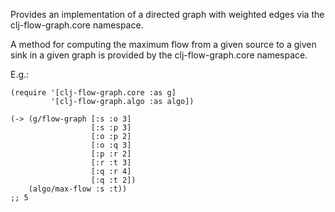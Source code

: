 Provides an implementation of a directed graph with weighted edges via the clj-flow-graph.core namespace.

A method for computing the maximum flow from a given source to a given sink in a given graph is provided by the clj-flow-graph.core namespace.

E.g.:

    (require '[clj-flow-graph.core :as g]
             '[clj-flow-graph.algo :as algo])
    
    (-> (g/flow-graph [:s :o 3]
                      [:s :p 3]
                      [:o :p 2]
                      [:o :q 3]
                      [:p :r 2]
                      [:r :t 3]
                      [:q :r 4]
                      [:q :t 2])
        (algo/max-flow :s :t))
    ;; 5